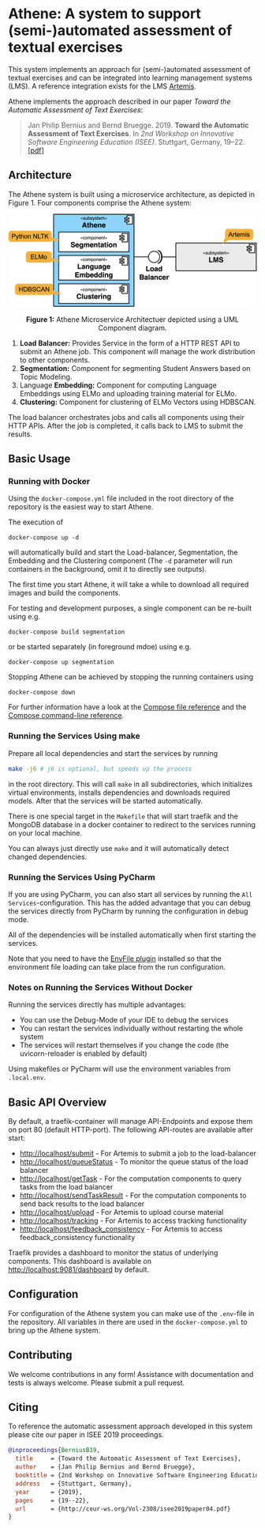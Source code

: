# Athene: A system to support (semi-)automated assessment of textual exercises

This system implements an approach for (semi-)automated assessment of textual exercises and can be integrated into learning management systems (LMS). A reference integration exists for the LMS [Artemis](https://github.com/ls1intum/Artemis).

Athene implements the approach described in our paper *Toward the Automatic Assessment of Text Exercises*:
> Jan Philip Bernius and Bernd Bruegge. 2019. **Toward the Automatic Assessment of Text Exercises**. In *2nd Workshop on Innovative Software Engineering Education (ISEE)*. Stuttgart, Germany, 19–22. [[pdf]](https://brn.is/isee19)

## Architecture
The Athene system is built using a microservice architecture, as depicted in Figure 1.
Four components comprise the Athene system:

![UML Component Diagram](.github/figures/components.png)
<p align="center"><b>Figure 1:</b> Athene Microservice Architectuer depicted using a UML Component diagram.</p>


  1.  **Load Balancer:** Provides Service in the form of a HTTP REST API to submit an Athene job. This component will manage the work distribution to other components.
  2.  **Segmentation:** Component for segmenting Student Answers based on Topic Modeling.
  3.  Language **Embedding:** Component for computing Language Embeddings using ELMo and uploading training material for ELMo.
  4.  **Clustering:** Component for clustering of ELMo Vectors using HDBSCAN.

The load balancer orchestrates jobs and calls all components using their HTTP APIs.
After the job is completed, it calls back to LMS to submit the results.

## Basic Usage

### Running with Docker

Using the `docker-compose.yml` file included in the root directory of the repository is the easiest way to start Athene.

The execution of

```
docker-compose up -d
```

will automatically build and start the Load-balancer, Segmentation, the Embedding and the Clustering component (The `-d` parameter will run containers in the background, omit it to directly see outputs).

The first time you start Athene, it will take a while to download all required images and build the components.

For testing and development purposes, a single component can be re-built using e.g.

```
docker-compose build segmentation
```

or be started separately (in foreground mdoe) using e.g.

```
docker-compose up segmentation
```

Stopping Athene can be achieved by stopping the running containers using

```
docker-compose down
```

For further information have a look at the [Compose file reference](https://docs.docker.com/compose/compose-file/) and the [Compose command-line reference](https://docs.docker.com/compose/reference/overview/).

### Running the Services Using make
Prepare all local dependencies and start the services by running

```bash
make -j6 # j6 is optional, but speeds up the process
```
in the root directory. 
This will call `make` in all subdirectories, 
which initializes virtual environments, 
installs dependencies and downloads required models.
After that the services will be started automatically.

There is one special target in the `Makefile` that will start traefik and the MongoDB database in a docker container 
to redirect to the services running on your local machine.

You can always just directly use `make` and it will automatically detect changed dependencies.

### Running the Services Using PyCharm
If you are using PyCharm, you can also start all services by running the `All Services`-configuration.
This has the added advantage that you can debug the services directly from PyCharm by running the configuration in debug mode.

All of the dependencies will be installed automatically when first starting the services.

Note that you need to have the [EnvFile plugin](https://plugins.jetbrains.com/plugin/7861-envfile) installed so that the environment file loading can take place from the run configuration.

### Notes on Running the Services Without Docker

Running the services directly has multiple advantages:
- You can use the Debug-Mode of your IDE to debug the services
- You can restart the services individually without restarting the whole system
- The services will restart themselves if you change the code (the uvicorn-reloader is enabled by default)

Using makefiles or PyCharm will use the environment variables from `.local.env`.

## Basic API Overview
By default, a traefik-container will manage API-Endpoints and expose them on port 80 (default HTTP-port).
The following API-routes are available after start:  

-   [http://localhost/submit](http://localhost/submit) - For Artemis to submit a job to the load-balancer
-   [http://localhost/queueStatus](http://localhost/queueStatus) - To monitor the queue status of the load balancer
-   [http://localhost/getTask](http://localhost/getTask) - For the computation components to query tasks from the load balancer
-   [http://localhost/sendTaskResult](http://localhost/sendTaskResult) - For the computation components to send back results to the load balancer
-   [http://localhost/upload](http://localhost/upload) - For Artemis to upload course material
-   [http://localhost/tracking](http://localhost/tracking) - For Artemis to access tracking functionality
-   [http://localhost/feedback_consistency](http://localhost/feedback_consistency) - For Artemis to access feedback_consistency functionality

Traefik provides a dashboard to monitor the status of underlying components.
This dashboard is available on [http://localhost:9081/dashboard](http://localhost:9081/dashboard) by default.

## Configuration

For configuration of the Athene system you can make use of the `.env`-file in the repository. All variables in there are used in the `docker-compose.yml` to bring up the Athene system.

## Contributing

We welcome contributions in any form! Assistance with documentation and tests is always welcome. Please submit a pull request.

## Citing

To reference the automatic assessment approach developed in this system please cite our paper in ISEE 2019 proceedings.

```bibtex
@inproceedings{BerniusB19,
  title     = {Toward the Automatic Assessment of Text Exercises},
  author    = {Jan Philip Bernius and Bernd Bruegge},
  booktitle = {2nd Workshop on Innovative Software Engineering Education (ISEE)},
  address   = {Stuttgart, Germany},
  year      = {2019},
  pages     = {19--22},
  url       = {http://ceur-ws.org/Vol-2308/isee2019paper04.pdf}
}
```
